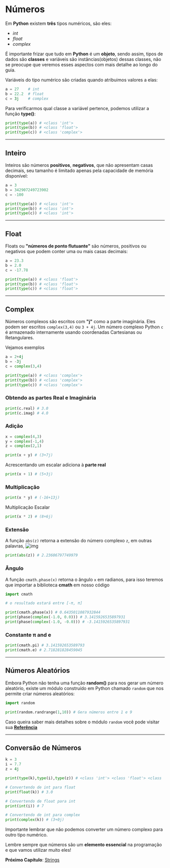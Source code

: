 # Números

Em **Python** existem **três** tipos numéricos, são eles:

- *int*
- *float*
- *complex*

É importante frizar que tudo em **Python** é um **objeto**, sendo assim, tipos de dados são **classes** e variáveis são instâncias(objetos) dessas classes, não se preocupe que veremos esses aspectos com mais detalhe ao longo do guia.

Variáveis do tipo numérico são criadas quando atribuimos valores a elas:

```python
a = 27    # int
b = 22.2  # float
c = 3j    # complex
```

Para verificarmos qual classe a variável pertence, podemos utilizar a função **type()**:

```python
print(type(a)) # <class 'int'>
print(type(b)) # <class 'float'>
print(type(c)) # <class 'complex'>
```

---------------------------------------

## Inteiro

Inteiros são números **positivos**, **negativos**, que não apresentam casas decimais, seu tamanho é limitado apenas pela capacidade de memória disponível:

```python
a = 3
b = 342907249723902
c = -100

print(type(a)) # <class 'int'>
print(type(b)) # <class 'int'>
print(type(c)) # <class 'int'>
```

---------------------------------------

## Float

Floats ou **"números de ponto flutuante"** são números, positivos ou negativos que podem conter uma ou mais casas decimais:

```python
a = 23.3
b = 2.0
c = -17.78

print(type(a)) # <class 'float'>
print(type(b)) # <class 'float'>
print(type(c)) # <class 'float'>
```

---------------------------------------

## Complex

Números complexos são escritos com **"j"** como a parte imaginária. Eles podem ser escritos `complex(3,4)` ou `3 + 4j`. Um número complexo Python `c` é armazenado internamente usando coordenadas Cartesianas ou Retangulares.

Vejamos exemplos

```python
a = 2+4j
b = -3j
c = complex(3,4)

print(type(a)) # <class 'complex'>
print(type(b)) # <class 'complex'>
print(type(c)) # <class 'complex'>
```

### Obtendo as partes **Real** e **Imaginária**

```python
print(c.real) # 3.0
print(c.imag) # 4.0
```

### Adição

```python
x = complex(4,3)
y = complex(-1,4)
z = complex(2,1)

print(x + y) # (3+7j)
```

Acrescentando um escalar adiciona à **parte real**

```python
print(x + 1) # (5+3j)
```

### Multiplicação

```python
print(x * y) # (-16+13j)
```

Multiplicação Escalar

```python
print(x * 2) # (8+6j) 
```

### Extensão

A função `abs(z)` retorna a extensão do número complexo `z`, em outras palavras, ![img](https://www2.clarku.edu/faculty/djoyce/complex/abs1.gif) 

```python
print(abs(z)) # 2.23606797749979
```

### Ângulo

A função `cmath.phase(x)` retorna o ângulo `x` em radianos, para isso teremos que importar a biblioteca **cmath** em nosso código

```python
import cmath

# o resultado estará entre [-π, π]

print(cmath.phase(x)) # 0.6435011087932844
print(phase(complex(-1.0, 0.0))) # 3.1415926535897931
print(phase(complex(-1.0, -0.0))) # -3.1415926535897931
```

### Constante π and e

```python
print(cmath.pi) # 3.141592653589793
print(cmath.e) # 2.718281828459045
```

---------------------------------------

## Números Aleatórios

Embora Python não tenha uma função **random()** para nos gerar um número aleatório, existe um módulo construído em Python chamado `random` que nos permite criar números aleatórios:

```python
import random

print(random.randrange(1,10)) # Gera números entre 1 e 9
```

Caso queira saber mais detalhes sobre o módulo `random` você pode visitar sua **[Referência](https://www.w3schools.com/python/module_random.asp)**

---------------------------------------

## Conversão de Números

```python
k = 3
i = 7.7
z = 4j

print(type(k),type(i),type(z)) # <class 'int'> <class 'float'> <class 'complex'>

# Convertendo de int para float
print(float(k)) # 3.0

# Convertendo de float para int
print(int(i)) # 7

# Convertendo de int para complex
print(complex(k)) # (3+0j)
```

Importante lembrar que não podemos converter um número complexo para outro tipo numérico.

Lembre sempre que números são um **elemento essencial** na programação e que vamos utilizar muito eles!

**Próximo Capítulo**: [Strings](https://github.com/the-akira/Python-Iluminado/blob/master/Capitulos/06.Strings.md)

